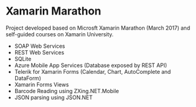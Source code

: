 # Xamarin Marathon

Project developed based on Microsft Xamarin Marathon (March 2017) and self-guided courses on Xamarin University.

- SOAP Web Services
- REST Web Services
- SQLite
- Azure Mobile App Services (Database exposed by REST API)
- Telerik for Xamarin Forms (Calendar, Chart, AutoComplete and DataForm)
- Xamarin Forms Views
- Barcode Reading using ZXing.NET.Mobile
- JSON parsing using JSON.NET
